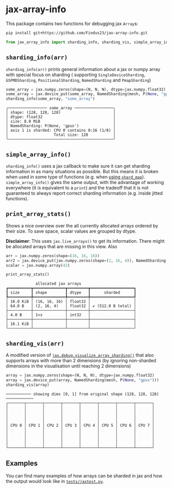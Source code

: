 # jax-array-info

This package contains two functions for debugging jax `Array`s:

```bash
pip install git+https://github.com/Findus23/jax-array-info.git
```

```python
from jax_array_info import sharding_info, sharding_vis, simple_array_info, print_array_stats
```

## `sharding_info(arr)`

`sharding_info(arr)` prints general information about a jax or numpy array with special focus on sharding (
supporting `SingleDeviceSharding`, `GSPMDSharding`, `PositionalSharding`, `NamedSharding` and `PmapSharding`)

```python
some_array = jax.numpy.zeros(shape=(N, N, N), dtype=jax.numpy.float32)
some_array = jax.device_put(some_array, NamedSharding(mesh, P(None, "gpus")))
sharding_info(some_array, "some_array")
```

```text
╭───────────────── some_array ─────────────────╮
│ shape: (128, 128, 128)                       │
│ dtype: float32                               │
│ size: 8.0 MiB                                │
│ NamedSharding: P(None, 'gpus')               │
│ axis 1 is sharded: CPU 0 contains 0:16 (1/8) │
│                    Total size: 128           │
╰──────────────────────────────────────────────╯
```

## `simple_array_info()`

`sharding_info()` uses a jax callback to make sure it can get sharding information in as many situations as possible.
But this means it is broken when used in some type of functions (e.g. when [using
`shard_map`](https://github.com/jax-ml/jax/issues/23936)). `simple_array_info()` gives the same output, with the
advantage of working everywhere (it is equivalent to a `print`) and the tradeoff that it is not guaranteed to always
report correct sharding information (e.g. inside jitted functions).


## `print_array_stats()`

Shows a nice overview over the all currently allocated arrays ordered by their size. To save space, scalar values are grouped by dtype.

**Disclaimer**: This uses `jax.live_arrays()` to get its information. There might be allocated arrays that are missing in this view. Also 

```python
arr = jax.numpy.zeros(shape=(16, 16, 16))
arr2 = jax.device_put(jax.numpy.zeros(shape=(2, 16, 4)), NamedSharding(mesh, P(None, "gpus")))
scalar = jax.numpy.array(42)

print_array_stats()
```

```text
             allocated jax arrays              
┏━━━━━━━━━━┳━━━━━━━━━━━━━━┳━━━━━━━━━┳━━━━━━━━━━━━━━━━━━━┓
┃ size     ┃ shape        ┃ dtype   ┃      sharded      ┃
┡━━━━━━━━━━╇━━━━━━━━━━━━━━╇━━━━━━━━━╇━━━━━━━━━━━━━━━━━━━┩
│ 16.0 KiB │ (16, 16, 16) │ float32 │                   │
│ 64.0 B   │ (2, 16, 4)   │ float32 │ ✔ (512.0 B total) │
├──────────┼──────────────┼─────────┼───────────────────┤
│ 4.0 B    │ 1×s          │ int32   │                   │
├──────────┼──────────────┼─────────┼───────────────────┤
│ 16.1 KiB │              │         │                   │
└──────────┴──────────────┴─────────┴───────────────────┘
```

## `sharding_vis(arr)`

A modified version
of [
`jax.debug.visualize_array_sharding()`](https://jax.readthedocs.io/en/latest/_autosummary/jax.debug.visualize_array_sharding.html)
that also supports arrays with more than 2 dimensions (by ignoring non-sharded dimensions in the visualisation until
reaching 2 dimensions)

```python
array = jax.numpy.zeros(shape=(N, N, N), dtype=jax.numpy.float32)
array = jax.device_put(array, NamedSharding(mesh, P(None, "gpus")))
sharding_vis(array)
```

```text
─────────── showing dims [0, 1] from original shape (128, 128, 128) ────────────
┌───────┬───────┬───────┬───────┬───────┬───────┬───────┬───────┐
│       │       │       │       │       │       │       │       │
│       │       │       │       │       │       │       │       │
│       │       │       │       │       │       │       │       │
│       │       │       │       │       │       │       │       │
│ CPU 0 │ CPU 1 │ CPU 2 │ CPU 3 │ CPU 4 │ CPU 5 │ CPU 6 │ CPU 7 │
│       │       │       │       │       │       │       │       │
│       │       │       │       │       │       │       │       │
│       │       │       │       │       │       │       │       │
│       │       │       │       │       │       │       │       │
└───────┴───────┴───────┴───────┴───────┴───────┴───────┴───────┘
```

## Examples

You can find many examples of how arrays can be sharded in jax and how the output would look like in [`tests/jaxtest.py`](./tests/jaxtest.py). 

